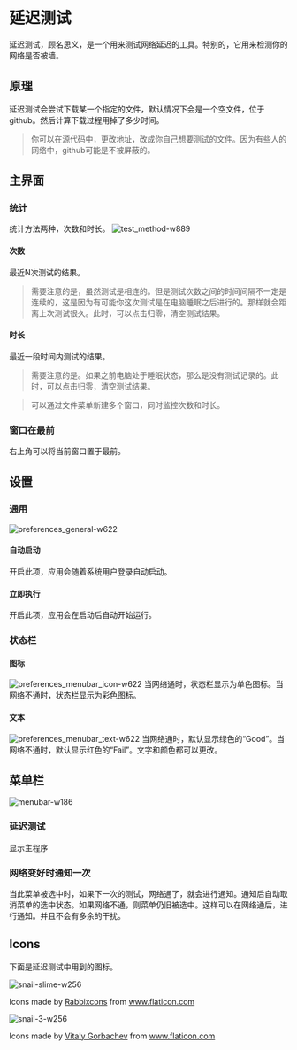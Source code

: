 # 延迟测试
延迟测试，顾名思义，是一个用来测试网络延迟的工具。特别的，它用来检测你的网络是否被墙。

## 原理
延迟测试会尝试下载某一个指定的文件，默认情况下会是一个空文件，位于github。然后计算下载过程用掉了多少时间。

> 你可以在源代码中，更改地址，改成你自己想要测试的文件。因为有些人的网络中，github可能是不被屏蔽的。

## 主界面
### 统计
统计方法两种，次数和时长。
![test_method-w889](assets/test_method.png)

#### 次数
最近N次测试的结果。

> 需要注意的是，虽然测试是相连的。但是测试次数之间的时间间隔不一定是连续的，这是因为有可能你这次测试是在电脑睡眠之后进行的。那样就会距离上次测试很久。此时，可以点击归零，清空测试结果。
#### 时长
最近一段时间内测试的结果。

> 需要注意的是。如果之前电脑处于睡眠状态，那么是没有测试记录的。此时，可以点击归零，清空测试结果。

> 可以通过文件菜单新建多个窗口，同时监控次数和时长。

### 窗口在最前
右上角可以将当前窗口置于最前。

## 设置
### 通用
![preferences_general-w622](assets/preferences_general.png)

#### 自动启动
开启此项，应用会随着系统用户登录自动启动。
#### 立即执行
开启此项，应用会在启动后自动开始运行。
### 状态栏
#### 图标
![preferences_menubar_icon-w622](assets/preferences_menubar_icon.png)
当网络通时，状态栏显示为单色图标。当网络不通时，状态栏显示为彩色图标。

#### 文本
![preferences_menubar_text-w622](assets/preferences_menubar_text.png)
当网络通时，默认显示绿色的“Good”。当网络不通时，默认显示红色的“Fail”。文字和颜色都可以更改。
## 菜单栏
![menubar-w186](assets/menubar.png)

### 延迟测试
显示主程序
### 网络变好时通知一次
当此菜单被选中时，如果下一次的测试，网络通了，就会进行通知。通知后自动取消菜单的选中状态。如果网络不通，则菜单仍旧被选中。这样可以在网络通后，进行通知。并且不会有多余的干扰。

## Icons
下面是延迟测试中用到的图标。

![snail-slime-w256](assets/snail-slime.png)

<div>Icons made by <a href="https://www.flaticon.com/authors/rabbixcons" title="Rabbixcons">Rabbixcons</a> from <a href="https://www.flaticon.com/" title="Flaticon">www.flaticon.com</a></div>

![snail-3-w256](assets/snail-3.png)

<div>Icons made by <a href="https://www.flaticon.com/authors/vitaly-gorbachev" title="Vitaly Gorbachev">Vitaly Gorbachev</a> from <a href="https://www.flaticon.com/" title="Flaticon">www.flaticon.com</a></div>

